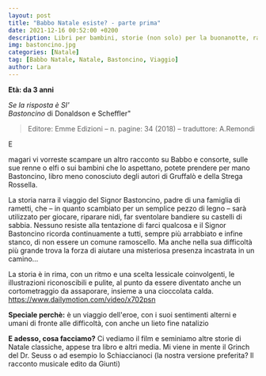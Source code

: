 ```yaml
---
layout: post
title: "Babbo Natale esiste? - parte prima"
date: 2021-12-16 00:52:00 +0200
description: Libri per bambini, storie (non solo) per la buonanotte, racconti e letture per giocare e leggere con i bimbi.
img: bastoncino.jpg
categories: [Natale]
tag: [Babbo Natale, Natale, Bastoncino, Viaggio]
author: Lara
---
```

  
**Età: da 3 anni**

*Se la risposta è SI'*   
*Bastoncino* di Donaldson e Scheffler"

> Editore: Emme Edizioni – n. pagine: 34 (2018) – traduttore: A.Remondi 

<p><span class="dropcap">E</span></p>  magari vi vorreste scampare un altro racconto su Babbo e consorte, sulle sue renne o elfi o sui bambini che lo aspettano, potete prendere per mano Bastoncino, libro meno conosciuto degli autori di Gruffalò e della Strega Rossella.

La storia narra il viaggio del Signor Bastoncino, padre di una famiglia di rametti, che – in quanto scambiato per un semplice pezzo di legno – sarà utilizzato per giocare, riparare nidi, far sventolare bandiere su castelli di sabbia. Nessuno resiste alla tentazione di farci qualcosa e il Signor Bastoncino ricorda continuamente a tutti, sempre più arrabbiato e infine stanco, di non essere un comune ramoscello.
Ma anche nella sua difficoltà più grande trova la forza di aiutare una misteriosa presenza incastrata in un camino…

La storia è in rima, con un ritmo e una scelta lessicale coinvolgenti, le illustrazioni riconoscibili e pulite, al punto da essere diventato anche un cortometraggio da assaporare, insieme a una cioccolata calda.
https://www.dailymotion.com/video/x702psn



**Speciale perchè:** è un viaggio dell'eroe, con i suoi sentimenti alterni e umani di fronte alle difficoltà, con anche un lieto fine natalizio

**E adesso, cosa facciamo?** Ci vediamo il film e seminiamo altre storie di Natale classiche, appese tra libro e altri media. Mi viene in mente il Grinch del Dr. Seuss o ad esempio lo Schiaccianoci (la nostra versione preferita? Il racconto musicale edito da Giunti)




